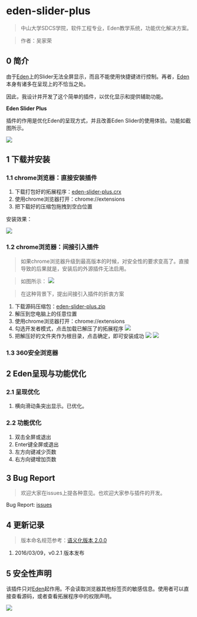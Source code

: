 # eden-slider-plus

> 中山大学SDCS学院，软件工程专业，Eden教学系统，功能优化解决方案。

> 作者：吴家荣

## 0 简介

由于[Eden](http://eden.sysu.edu.cn/)上的Slider无法全屏显示，而且不能使用快捷键进行控制。再者，[Eden](http://eden.sysu.edu.cn/)本身有诸多在呈现上的不恰当之处。

因此，我设计并开发了这个简单的插件，以优化显示和提供辅助功能。

**Eden Slider Plus**

插件的作用是优化Eden的呈现方式，并且改善Eden Slider的使用体验。功能如截图所示。

![](http://ww3.sinaimg.cn/large/ed796d65jw1f1q2sf4kowj209709ugme.jpg)

## 1 下载并安装

### 1.1 chrome浏览器：直接安装插件

1. 下载打包好的拓展程序：[eden-slider-plus.crx](https://github.com/wujr5/eden-slider-plus/raw/master/eden-slider-plus.crx)
2. 使用chrome浏览器打开：chrome://extensions
3. 把下载好的压缩包拖拽到空白位置

安装效果：

![](http://ww4.sinaimg.cn/large/ed796d65jw1f1q2w0w4c3j217y08ejsi.jpg)

### 1.2 chrome浏览器：间接引入插件

> 如果chrome浏览器升级到最高版本的时候，对安全性的要求变高了。直接导致的后果就是，安装后的外源插件无法启用。

> 如图所示：
> ![](http://ww3.sinaimg.cn/large/ed796d65jw1f1q2tbvkbzj20wc06v75r.jpg)

> 在这种背景下，提出间接引入插件的折衷方案

1. 下载源码压缩包：[eden-slider-plus.zip](https://github.com/wujr5/eden-slider-plus/raw/master/eden-slider-plus.zip)
2. 解压到您电脑上的任意位置
3. 使用chrome浏览器打开：chrome://extensions
4. 勾选开发者模式，点击加载已解压了的拓展程序
	![](http://ww3.sinaimg.cn/large/ed796d65jw1f1q39c1gbwj20vy04vjs9.jpg)
5. 把解压好的文件夹作为根目录，点击确定，即可安装成功
	![](http://ww4.sinaimg.cn/large/ed796d65jw1f1q2r3vqrhj20g90nkgo7.jpg)
	![](http://ww3.sinaimg.cn/large/ed796d65jw1f1q2rq1a72j20vy07omyq.jpg)

### 1.3 360安全浏览器



## 2 Eden呈现与功能优化

### 2.1 呈现优化

1. 横向滑动条突出显示。已优化。

### 2.2 功能优化

1. 双击全屏或退出
2. Enter键全屏或退出
3. 左方向键减少页数
4. 右方向键增加页数

## 3 Bug Report

> 欢迎大家在issues上提各种意见。也欢迎大家参与插件的开发。

Bug Report: [issues](https://github.com/wujr5/eden-slider-plus/issues)

## 4 更新记录

> 版本命名规范参考：[语义化版本 2.0.0](http://semver.org/lang/zh-CN/)

1. 2016/03/09，v0.2.1 版本发布

## 5 安全性声明

该插件只对[Eden](http://eden.sysu.edu.cn/)起作用。不会读取浏览器其他标签页的敏感信息。使用者可以直接查看源码，或者查看拓展程序中的权限声明。

![](http://ww1.sinaimg.cn/large/ed796d65jw1f1q36zz2yvj20tm0m7n1p.jpg)
